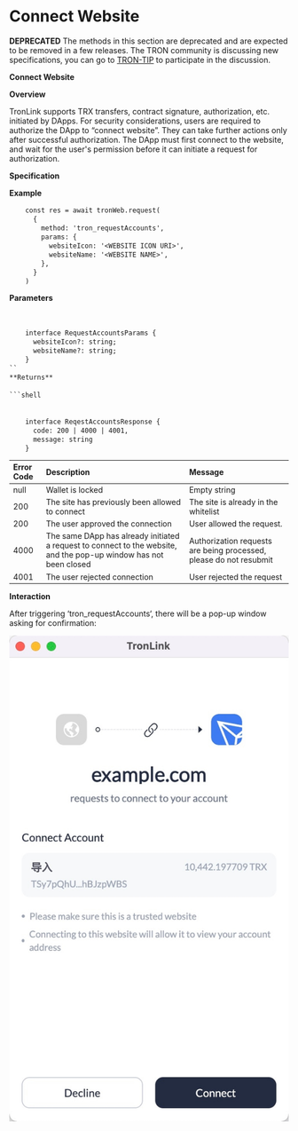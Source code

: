 # Connect Website

**DEPRECATED** The methods in this section are deprecated and are expected to be removed in a few releases. The TRON community is discussing new specifications, you can go to [TRON-TIP](https://github.com/tronprotocol/tips/issues/463) to participate in the discussion.

**Connect Website**

**Overview**

TronLink supports TRX transfers, contract signature, authorization, etc. initiated by DApps. For security considerations, users are required to authorize the DApp to “connect website”. They can take further actions only after successful authorization. The DApp must first connect to the website, and wait for the user's permission before it can initiate a request for authorization.

**Specification**

**Example**

```shell
    const res = await tronWeb.request(
      {
        method: 'tron_requestAccounts',
        params: {
          websiteIcon: '<WEBSITE ICON URI>',
          websiteName: '<WEBSITE NAME>',
        },
      }
    )
```
**Parameters**

```shell
    
    
    interface RequestAccountsParams {
      websiteIcon?: string;
      websiteName?: string;
    }
``
**Returns**

```shell
    
    
    interface ReqestAccountsResponse {
      code: 200 | 4000 | 4001,
      message: string
    }
```
| Error Code | Description | Message |
|:-------|:-------|:-------|
| null  | Wallet is locked   | Empty string  |
| 200  | The site has previously been allowed to connect   | The site is already in the whitelist  |
| 200  | The user approved the connection   | User allowed the request.  |
| 4000  | The same DApp has already initiated a request to connect to the website, and the pop-up window has not been closed   | Authorization requests are being processed, please do not resubmit  |
| 4001  | The user rejected connection   | User rejected the request  |

**Interaction**

After triggering ‘tron_requestAccounts‘, there will be a pop-up window asking for confirmation: 

![image](../../images/tronlink-wallet-extension_request-tronlink-extension_connect-website_img_0.jpg)
